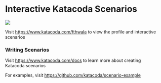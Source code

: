 # Interactive Katacoda Scenarios

[![](http://shields.katacoda.com/katacoda/fthwala/count.svg)](https://www.katacoda.com/fthwala "Get your profile on Katacoda.com")

Visit https://www.katacoda.com/fthwala to view the profile and interactive scenarios

### Writing Scenarios
Visit https://www.katacoda.com/docs to learn more about creating Katacoda scenarios

For examples, visit https://github.com/katacoda/scenario-example
